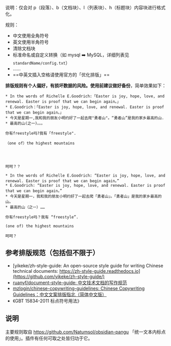说明：仅会对 p（段落）、b（文档块）、l（列表块）、h（标题块）内容块进行格式化。

规则：

- 中文使用全角符号
- 英文使用半角符号
- 清除文档块
- 标准命名或自定义转换（如 mysql ➡️ MySQL，详细列表见 `standardName/config.txt`）
- ……
- ==中英文插入空格请使用官方的「优化排版」==

**排版规则有个人偏好，有损坏数据的风险。使用前建议做好备份**，简单效果如下：

```
* In the words of Richelle E.Goodrich:「Easter is joy, hope, love, and renewal. Easter is proof that we can begin again。」
* E.Goodrich：「Easter is joy, hope, love, and renewal. Easter is proof that we can begin again。」
* 今天是星期一,我和我的朋友小明约好了一起去爬"勇者山"。“勇者山”是我的家乡最高的山.
* 最高的山(之一)。。。

你有freestyle吗?我有「freestyle".

（one of）the highest mountains




呵呵？？
```

```
* In the words of Richelle E.Goodrich: “Easter is joy, hope, love, and renewal. Easter is proof that we can begin again。”
* E.Goodrich: “Easter is joy, hope, love, and renewal. Easter is proof that we can begin again。”
* 今天是星期一，我和我的朋友小明约好了一起去爬「勇者山」。「勇者山」是我的家乡最高的山。
* 最高的山（之一）……

你有freestyle吗？我有 “freestyle”.

(one of) the highest mountains

呵呵？
```

## 参考排版规范（包括但不限于）

- [yikeke/zh-style-guide: An open-source style guide for writing Chinese technical documents: https://zh-style-guide.readthedocs.io](https://github.com/yikeke/zh-style-guide/)
- [ruanyf/document-style-guide: 中文技术文档的写作规范](https://github.com/ruanyf/document-style-guide)
- [mzlogin/chinese-copywriting-guidelines: Chinese Copywriting Guidelines：中文文案排版指北（简体中文版）](https://github.com/mzlogin/chinese-copywriting-guidelines)
- 《GBT 15834-2011 标点符号用法》

## 说明

主要规则取自 https://github.com/Natumsol/obsidian-pangu 「统一文本内标点的使用」。插件有任何可取之处皆归功于它。